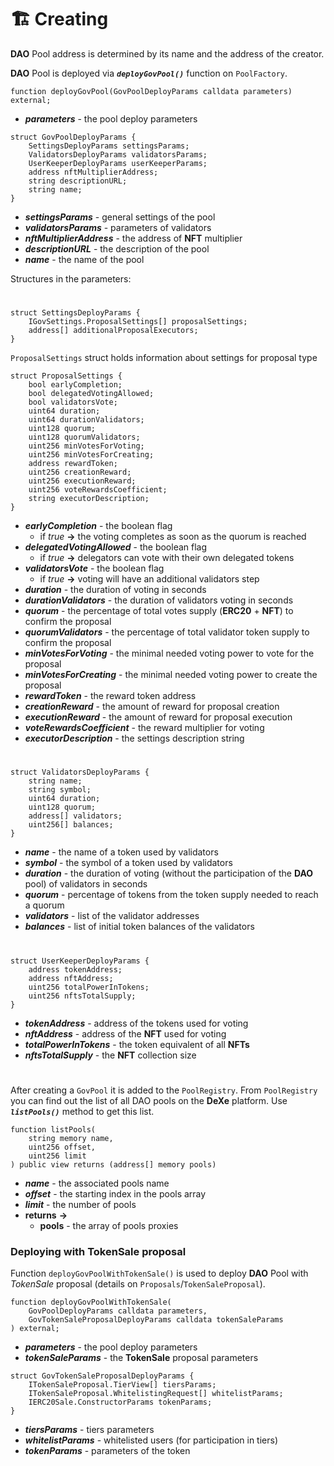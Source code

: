 # 🏗️ Creating

**DAO** Pool address is determined by its name and the address of the creator.

**DAO** Pool is deployed via ***`deployGovPool()`*** function on `PoolFactory`.

```solidity
function deployGovPool(GovPoolDeployParams calldata parameters) external;
```
- ***parameters*** - the pool deploy parameters

```solidity
struct GovPoolDeployParams {
    SettingsDeployParams settingsParams;
    ValidatorsDeployParams validatorsParams;
    UserKeeperDeployParams userKeeperParams;
    address nftMultiplierAddress;
    string descriptionURL;
    string name;
}
```
- ***settingsParams*** - general settings of the pool
- ***validatorsParams*** - parameters of validators
- ***nftMultiplierAddress*** - the address of **NFT** multiplier
- ***descriptionURL*** - the description of the pool
- ***name*** - the name of the pool

Structures in the parameters:
#
```solidity
struct SettingsDeployParams {
    IGovSettings.ProposalSettings[] proposalSettings;
    address[] additionalProposalExecutors;
}
```
`ProposalSettings` struct holds information about settings for proposal type

```solidity
struct ProposalSettings {
    bool earlyCompletion;
    bool delegatedVotingAllowed;
    bool validatorsVote;
    uint64 duration;
    uint64 durationValidators;
    uint128 quorum;
    uint128 quorumValidators;
    uint256 minVotesForVoting;
    uint256 minVotesForCreating;
    address rewardToken;
    uint256 creationReward;
    uint256 executionReward;
    uint256 voteRewardsCoefficient;
    string executorDescription;
}
```
- ***earlyCompletion*** - the boolean flag
    - if *true* **->** the voting completes as soon as the quorum is reached
- ***delegatedVotingAllowed*** - the boolean flag
    - if *true* **->** delegators can vote with their own delegated tokens
- ***validatorsVote*** - the boolean flag
    - if *true* **->** voting will have an additional validators step
- ***duration*** - the duration of voting in seconds
- ***durationValidators*** - the duration of validators voting in seconds
- ***quorum*** - the percentage of total votes supply (**ERC20** + **NFT**) to confirm the proposal
- ***quorumValidators*** - the percentage of total validator token supply to confirm the proposal
- ***minVotesForVoting*** - the minimal needed voting power to vote for the proposal
- ***minVotesForCreating*** - the minimal needed voting power to create the proposal
- ***rewardToken*** - the reward token address
- ***creationReward*** - the amount of reward for proposal creation
- ***executionReward*** - the amount of reward for proposal execution
- ***voteRewardsCoefficient*** - the reward multiplier for voting
- ***executorDescription*** - the settings description string

#

```solidity
struct ValidatorsDeployParams {
    string name;
    string symbol;
    uint64 duration;
    uint128 quorum;
    address[] validators;
    uint256[] balances;
}
```
- ***name*** - the name of a token used by validators
- ***symbol*** - the symbol of a token used by validators
- ***duration*** - the duration of voting (without the participation of the **DAO** pool) of validators in seconds
- ***quorum*** - percentage of tokens from the token supply needed to reach a quorum
- ***validators*** - list of the validator addresses
- ***balances*** - list of initial token balances of the validators

#

```solidity
struct UserKeeperDeployParams {
    address tokenAddress;
    address nftAddress;
    uint256 totalPowerInTokens;
    uint256 nftsTotalSupply;
}
```
- ***tokenAddress*** - address of the tokens used for voting
- ***nftAddress*** - address of the **NFT** used for voting
- ***totalPowerInTokens*** - the token equivalent of all **NFTs**
- ***nftsTotalSupply*** - the **NFT** collection size

#

After creating a `GovPool` it is added to the `PoolRegistry`. From  `PoolRegistry` you can find out the list of all DAO pools on the **DeXe** platform. Use ***`listPools()`*** method to get this list.

```solidity
function listPools(
    string memory name,
    uint256 offset,
    uint256 limit
) public view returns (address[] memory pools)
```
- ***name*** - the associated pools name
- ***offset*** - the starting index in the pools array
- ***limit*** - the number of pools
- **returns** **->** 
    - **pools** - the array of pools proxies

### Deploying with TokenSale proposal

Function ```deployGovPoolWithTokenSale()``` is used to deploy **DAO** Pool with *TokenSale* proposal (details on `Proposals`/`TokenSaleProposal`). 

```solidity
function deployGovPoolWithTokenSale(
    GovPoolDeployParams calldata parameters,
    GovTokenSaleProposalDeployParams calldata tokenSaleParams
) external;
```
- ***parameters*** - the pool deploy parameters
- ***tokenSaleParams*** - the **TokenSale** proposal parameters

```solidity
struct GovTokenSaleProposalDeployParams {
    ITokenSaleProposal.TierView[] tiersParams;
    ITokenSaleProposal.WhitelistingRequest[] whitelistParams;
    IERC20Sale.ConstructorParams tokenParams;
}
```
- ***tiersParams*** - tiers parameters
- ***whitelistParams*** - whitelisted users (for participation in tiers)
- ***tokenParams*** - parameters of the token